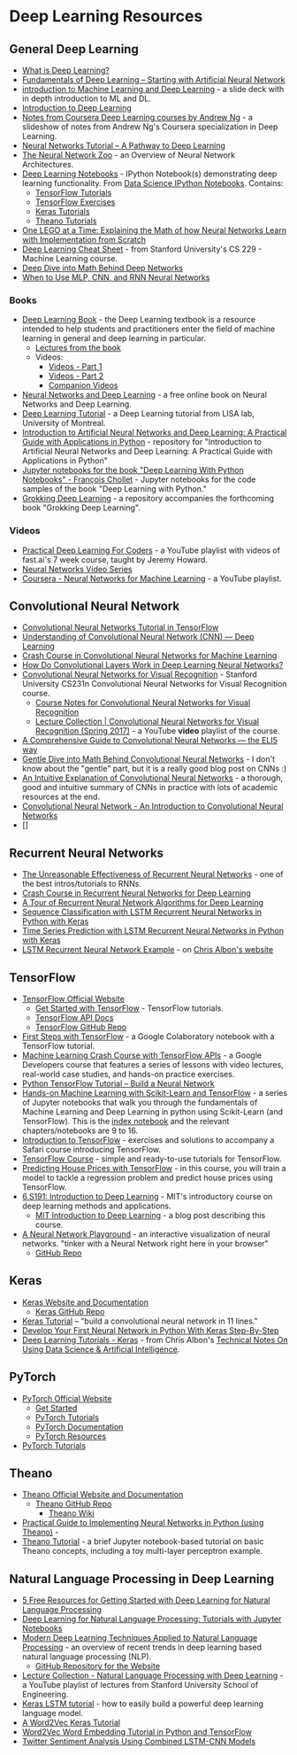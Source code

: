 # Deep Learning Resources

## General Deep Learning

-   [What is Deep Learning?](https://machinelearningmastery.com/what-is-deep-learning/)
-   [Fundamentals of Deep Learning – Starting with Artificial Neural Network](https://www.analyticsvidhya.com/blog/2016/03/introduction-deep-learning-fundamentals-neural-networks/)
-   [introduction to Machine Learning and Deep Learning](https://docs.google.com/presentation/d/1kSuQyW5DTnkVaZEjGYCkfOxvzCqGEFzWBy4e9Uedd9k/edit#slide=id.g168a3288f7_0_58) - a slide deck with in depth introduction to ML and DL.
-   [Introduction to Deep Learning](https://www.datasciencecentral.com/profiles/blogs/introduction-to-deep-learning)
-   [Notes from Coursera Deep Learning courses by Andrew Ng](https://www.slideshare.net/TessFerrandez/notes-from-coursera-deep-learning-courses-by-andrew-ng?trk=v-feed) - a slideshow of notes from Andrew Ng's Coursera specialization in Deep Learning.
-   [Neural Networks Tutorial – A Pathway to Deep Learning](http://adventuresinmachinelearning.com/neural-networks-tutorial/)
-   [The Neural Network Zoo](https://www.asimovinstitute.org/neural-network-zoo/) - an Overview of Neural Network Architectures.
-   [Deep Learning Notebooks](https://github.com/donnemartin/data-science-ipython-notebooks#deep-learning) - IPython Notebook(s) demonstrating deep learning functionality. From [Data Science IPython Notebooks](https://github.com/donnemartin/data-science-ipython-notebooks). Contains:
    -   [TensorFlow Tutorials](https://github.com/donnemartin/data-science-ipython-notebooks#tensor-flow-tutorials)
    -   [TensorFlow Exercises](https://github.com/donnemartin/data-science-ipython-notebooks#tensor-flow-exercises)
    -   [Keras Tutorials](https://github.com/donnemartin/data-science-ipython-notebooks#keras-tutorials)
    -   [Theano Tutorials](https://github.com/donnemartin/data-science-ipython-notebooks#theano-tutorials)
-   [One LEGO at a Time: Explaining the Math of how Neural Networks Learn with Implementation from Scratch](https://medium.com/towards-artificial-intelligence/one-lego-at-a-time-explaining-the-math-of-how-neural-networks-learn-with-implementation-from-scratch-39144a1cf80)
-   [Deep Learning Cheat Sheet](https://stanford.edu/~shervine/teaching/cs-229/cheatsheet-deep-learning) - from Stanford University's CS 229 - Machine Learning course.
-   [Deep Dive into Math Behind Deep Networks](https://towardsdatascience.com/https-medium-com-piotr-skalski92-deep-dive-into-deep-networks-math-17660bc376ba)
-   [When to Use MLP, CNN, and RNN Neural Networks](https://machinelearningmastery.com/when-to-use-mlp-cnn-and-rnn-neural-networks/)

### Books

-   [Deep Learning Book](http://www.deeplearningbook.org) - the Deep Learning textbook is a resource intended to help students and practitioners enter the field of machine learning in general and deep learning in particular.
    -   [Lectures from the book](http://www.deeplearningbook.org/lecture_slides.html)
    -   Videos:
        -   [Videos - Part 1](https://www.youtube.com/playlist?list=PLsXu9MHQGs8cshZb3YUdtBhcu3LQp0Ax9)
        -   [Videos - Part 2](https://www.youtube.com/playlist?list=PLsXu9MHQGs8fY0IMmV5OAGTdNP4EGwpj1)
        -   [Companion Videos](https://www.youtube.com/playlist?list=PLsXu9MHQGs8df5A4PzQGw-kfviylC-R9b)
-   [Neural Networks and Deep Learning](http://neuralnetworksanddeeplearning.com) - a free online book on Neural Networks and Deep Learning.
-   [Deep Learning Tutorial](http://deeplearning.net/tutorial/deeplearning.pdf) - a Deep Learning tutorial from LISA lab, University of Montreal.
-   [Introduction to Artificial Neural Networks and Deep Learning: A Practical Guide with Applications in Python](https://github.com/rasbt/deep-learning-book) - repository for "Introduction to Artificial Neural Networks and Deep Learning: A Practical Guide with Applications in Python"
-   [Jupyter notebooks for the book "Deep Learning With Python Notebooks" - François Chollet](https://github.com/fchollet/deep-learning-with-python-notebooks) - Jupyter notebooks for the code samples of the book "Deep Learning with Python."
-   [Grokking Deep Learning](https://github.com/iamtrask/Grokking-Deep-Learning) - a repository accompanies the forthcoming book "Grokking Deep Learning".

### Videos

-   [Practical Deep Learning For Coders](https://www.youtube.com/playlist?list=PLfYUBJiXbdtS2UQRzyrxmyVHoGW0gmLSM) - a YouTube playlist with videos of fast.ai's 7 week course, taught by Jeremy Howard.
-   [Neural Networks Video Series](https://www.youtube.com/playlist?list=PLZHQObOWTQDNU6R1_67000Dx_ZCJB-3pi)
-   [Coursera - Neural Networks for Machine Learning](https://www.youtube.com/playlist?list=PLoRl3Ht4JOcdU872GhiYWf6jwrk_SNhz9) - a YouTube playlist.

## Convolutional Neural Network

-   [Convolutional Neural Networks Tutorial in TensorFlow](http://adventuresinmachinelearning.com/convolutional-neural-networks-tutorial-tensorflow/)
-   [Understanding of Convolutional Neural Network (CNN) — Deep Learning](https://medium.com/@RaghavPrabhu/understanding-of-convolutional-neural-network-cnn-deep-learning-99760835f148)
-   [Crash Course in Convolutional Neural Networks for Machine Learning](https://machinelearningmastery.com/crash-course-convolutional-neural-networks/)
-   [How Do Convolutional Layers Work in Deep Learning Neural Networks?](https://machinelearningmastery.com/convolutional-layers-for-deep-learning-neural-networks/)
-   [Convolutional Neural Networks for Visual Recognition](http://cs231n.stanford.edu/) - Stanford University CS231n Convolutional Neural Networks for Visual Recognition course.
    -   [Course Notes for Convolutional Neural Networks for Visual Recognition](http://cs231n.github.io/)
    -   [Lecture Collection | Convolutional Neural Networks for Visual Recognition (Spring 2017)](https://www.youtube.com/playlist?list=PL3FW7Lu3i5JvHM8ljYj-zLfQRF3EO8sYv) - a YouTube **video** playlist of the course.
-   [A Comprehensive Guide to Convolutional Neural Networks — the ELI5 way](https://towardsdatascience.com/a-comprehensive-guide-to-convolutional-neural-networks-the-eli5-way-3bd2b1164a53)
-   [Gentle Dive into Math Behind Convolutional Neural Networks](https://towardsdatascience.com/gentle-dive-into-math-behind-convolutional-neural-networks-79a07dd44cf9) - I don't know about the "gentle" part, but it is a really good blog post on CNNs :)
-   [An Intuitive Explanation of Convolutional Neural Networks](https://ujjwalkarn.me/2016/08/11/intuitive-explanation-convnets/) - a thorough, good and intuitive summary of CNNs in practice with lots of academic resources at the end.
-   [Convolutional Neural Network - An Introduction to Convolutional Neural Networks](https://towardsdatascience.com/convolutional-neural-network-17fb77e76c05)
-   []
## Recurrent Neural Networks

-   [The Unreasonable Effectiveness of Recurrent Neural Networks](http://karpathy.github.io/2015/05/21/rnn-effectiveness/) - one of the best intros/tutorials to RNNs.
-   [Crash Course in Recurrent Neural Networks for Deep Learning](https://machinelearningmastery.com/crash-course-recurrent-neural-networks-deep-learning/)
-   [A Tour of Recurrent Neural Network Algorithms for Deep Learning](https://machinelearningmastery.com/recurrent-neural-network-algorithms-for-deep-learning/)
-   [Sequence Classification with LSTM Recurrent Neural Networks in Python with Keras](https://machinelearningmastery.com/sequence-classification-lstm-recurrent-neural-networks-python-keras/)
-   [Time Series Prediction with LSTM Recurrent Neural Networks in Python with Keras](https://machinelearningmastery.com/time-series-prediction-lstm-recurrent-neural-networks-python-keras/)
-   [LSTM Recurrent Neural Network Example](https://chrisalbon.com/deep_learning/keras/lstm_recurrent_neural_network/) - on [Chris Albon's website](https://chrisalbon.com/)

## TensorFlow

-   [TensorFlow Official Website](https://www.tensorflow.org)
    -   [Get Started with TensorFlow](https://www.tensorflow.org/tutorials/) - TensorFlow tutorials.
    -   [TensorFlow API Docs](https://www.tensorflow.org/api_docs/python/)
    -   [TensorFlow GitHub Repo](https://github.com/tensorflow/tensorflow)
-   [First Steps with TensorFlow](https://colab.research.google.com/notebooks/mlcc/first_steps_with_tensor_flow.ipynb) - a Google Colaboratory notebook with a TensorFlow tutorial.
-   [Machine Learning Crash Course with TensorFlow APIs](https://developers.google.com/machine-learning/crash-course/) - a Google Developers course that features a series of lessons with video lectures, real-world case studies, and hands-on practice exercises.
-   [Python TensorFlow Tutorial – Build a Neural Network](http://adventuresinmachinelearning.com/python-tensorflow-tutorial/)
-   [Hands-on Machine Learning with Scikit-Learn and TensorFlow](https://github.com/ageron/handson-ml) - a series of Jupyter notebooks that walk you through the fundamentals of Machine Learning and Deep Learning in python using Scikit-Learn (and TensorFlow). This is the [index notebook](https://github.com/ageron/handson-ml/blob/master/index.ipynb) and the relevant chapters/notebooks are 9 to 16.
-   [Introduction to TensorFlow](https://github.com/ageron/tensorflow-safari-course) - exercises and solutions to accompany a Safari course introducing TensorFlow.
-   [TensorFlow Course](https://github.com/osforscience/TensorFlow-Course) - simple and ready-to-use tutorials for TensorFlow.
-   [Predicting House Prices with TensorFlow](https://rhyme.com/c/predicting-house-prices-with-tensorflow/10372) - in this course, you will train a model to tackle a regression problem and predict house prices using TensorFlow.
-   [6.S191: Introduction to Deep Learning](http://introtodeeplearning.com) - MIT's introductory course on deep learning methods and applications.
    -   [MIT Introduction to Deep Learning](https://medium.com/tensorflow/mit-introduction-to-deep-learning-4a6f8dde1f0c?linkId=64189766) - a blog post describing this course.
-   [A Neural Network Playground](https://playground.tensorflow.org) - an interactive visualization of neural networks. "tinker with a Neural Network right here in your browser"
    -   [GitHub Repo](https://github.com/tensorflow/playground)

## Keras

-   [Keras Website and Documentation](https://keras.io)
    -   [Keras GitHub Repo](https://github.com/keras-team/keras)
-   [Keras Tutorial](http://adventuresinmachinelearning.com/keras-tutorial-cnn-11-lines/) – "build a convolutional neural network in 11 lines."
-   [Develop Your First Neural Network in Python With Keras Step-By-Step](https://machinelearningmastery.com/tutorial-first-neural-network-python-keras/)
-   [Deep Learning Tutorials - Keras](https://chrisalbon.com/#deep_learning) - from Chris Albon's [Technical Notes On Using Data Science & Artificial Intelligence](https://chrisalbon.com/).

## PyTorch

-   [PyTorch Official Website](https://pytorch.org)
    -   [Get Started](https://pytorch.org/get-started/locally/)
    -   [PyTorch Tutorials](https://pytorch.org/tutorials/)
    -   [PyTorch Documentation](<PyTorch documentation>)
    -   [PyTorch Resources](https://pytorch.org/resources)
-   [PyTorch Tutorials](https://github.com/vkhetan/pyTorch)

## Theano

-   [Theano Official Website and Documentation](http://deeplearning.net/software/theano/)
    -   [Theano GitHub Repo](https://github.com/Theano/Theano)
        -   [Theano Wiki](https://github.com/Theano/Theano/wiki)
-   [Practical Guide to Implementing Neural Networks in Python (using Theano)](https://www.analyticsvidhya.com/blog/2016/04/neural-networks-python-theano/) -
-   [Theano Tutorial](https://github.com/craffel/theano-tutorial) - a brief Jupyter notebook-based tutorial on basic Theano concepts, including a toy multi-layer perceptron example.

## Natural Language Processing in Deep Learning

-   [5 Free Resources for Getting Started with Deep Learning for Natural Language Processing](https://www.kdnuggets.com/2017/07/5-free-resources-getting-started-deep-learning-nlp.html)
-   [Deep Learning for Natural Language Processing: Tutorials with Jupyter Notebooks](https://insights.untapt.com/deep-learning-for-natural-language-processing-tutorials-with-jupyter-notebooks-ad67f336ce3f)
-   [Modern Deep Learning Techniques Applied to Natural Language Processing](https://nlpoverview.com/) - an overview of recent trends in deep learning based natural language processing (NLP).
    -   [GitHub Repository for the Website](https://github.com/omarsar/nlp_overview)
-   [Lecture Collection - Natural Language Processing with Deep Learning](https://www.youtube.com/playlist?list=PL3FW7Lu3i5Jsnh1rnUwq_TcylNr7EkRe6) - a YouTube playlist of lectures from Stanford University School of Engineering.
-   [Keras LSTM tutorial](http://adventuresinmachinelearning.com/keras-lstm-tutorial) - how to easily build a powerful deep learning language model.
-   [A Word2Vec Keras Tutorial](http://adventuresinmachinelearning.com/word2vec-keras-tutorial/)
-   [Word2Vec Word Embedding Tutorial in Python and TensorFlow](http://adventuresinmachinelearning.com/word2vec-tutorial-tensorflow/)
-   [Twitter Sentiment Analysis Using Combined LSTM-CNN Models](http://konukoii.com/blog/2018/02/19/twitter-sentiment-analysis-using-combined-lstm-cnn-models/)

